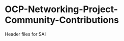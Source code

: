 OCP-Networking-Project-Community-Contributions
==============================================

Header files for SAI
